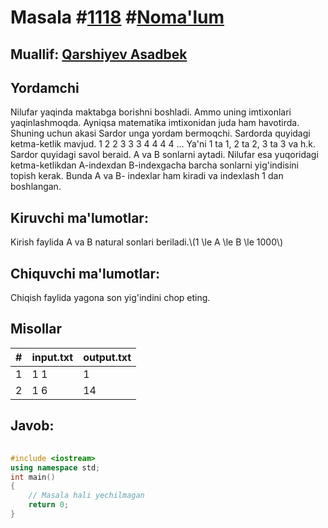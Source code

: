 
<h1>Masala #<a href="https://robocontest.uz/tasks/1118">1118</a> #<a href="https://robocontest.uz/tasks?category=1">Noma'lum</a></h1>
<h2> Muallif: <a href="https://robocontest.uz/profile/asadbek">Qarshiyev Asadbek</a></h2>
<h2>Yordamchi</h2>
<p>Nilufar yaqinda maktabga borishni boshladi. Ammo uning imtixonlari yaqinlashmoqda. Ayniqsa matematika imtixonidan juda ham havotirda. Shuning uchun akasi Sardor unga yordam bermoqchi. Sardorda quyidagi ketma-ketlik mavjud.
1 2 2 3 3 3 4 4 4 4 ...
Ya'ni 1 ta 1, 2 ta 2, 3 ta 3 va h.k.
Sardor quyidagi savol beraid. A va B sonlarni aytadi. Nilufar esa yuqoridagi ketma-ketlikdan A-indexdan B-indexgacha barcha sonlarni yig'indisini topish kerak. Bunda A va B- indexlar ham kiradi va indexlash 1 dan boshlangan.</p>
<h2>Kiruvchi ma'lumotlar:</h2>
<p>Kirish faylida A va B natural sonlari beriladi.\(1 \le A \le B \le 1000\)</p>
<h2>Chiquvchi ma'lumotlar:</h2>
<p>Chiqish faylida yagona son yig'indini chop eting.</p>
<h2>Misollar</h2>
<table>
    <thead>
        <tr>
            <th>#</th>
            <th>input.txt</th>
            <th>output.txt</th>
        </tr>
    </thead>
    <tbody>
            <tr>
                <td>1</td>
                <td>1 1</td>
                <td>1</td>
            </tr>
            <tr>
                <td>2</td>
                <td>1 6</td>
                <td>14</td>
            </tr>
    </tbody>
    </table>
    
<h2>Javob:</h2>

######
```cpp
#include <iostream>
using namespace std;
int main()
{
    // Masala hali yechilmagan
    return 0;
}
```
